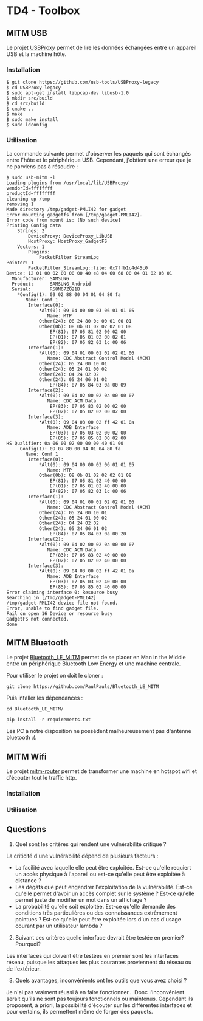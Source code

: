 # TD4 - Toolbox

## MITM USB

Le projet [USBProxy](https://github.com/usb-tools/USBProxy-legacy) permet de lire les données échangées entre un appareil USB et la machine hôte. 

### Installation

```console
$ git clone https://github.com/usb-tools/USBProxy-legacy
$ cd USBProxy-legacy
$ sudo apt-get install libpcap-dev libusb-1.0
$ mkdir src/build
$ cd src/build
$ cmake ..
$ make
$ sudo make install
$ sudo ldconfig
```

### Utilisation

La commande suivante permet d'observer les paquets qui sont échangés entre l'hôte et le périphérique USB. Cependant, j'obtient une erreur que je ne parviens pas à résoudre :
```console
$ sudo usb-mitm -l
Loading plugins from /usr/local/lib/USBProxy/
vendorId=ffffffff
productId=ffffffff
cleaning up /tmp
removing 1
Made directory /tmp/gadget-PMLI42 for gadget
Error mounting gadgetfs from [/tmp/gadget-PMLI42].
Error code from mount is: [No such device]
Printing Config data
	Strings: 2
		DeviceProxy: DeviceProxy_LibUSB
		HostProxy: HostProxy_GadgetFS
	Vectors: 1
		Plugins:
			PacketFilter_StreamLog
Pointer: 1
		PacketFilter_StreamLog::file: 0x7ffb1c4d45c0
Device: 12 01 00 02 00 00 00 40 e8 04 60 68 00 04 01 02 03 01
  Manufacturer: SAMSUNG
  Product:      SAMSUNG_Android
  Serial:       R58M67ZQ21B
	*Config(1): 09 02 88 00 04 01 04 80 fa
	   Name: Conf 1
		Interface(0):
			*Alt(0): 09 04 00 00 03 06 01 01 05
			   Name: MTP
			Other(24): 08 24 80 0c 00 01 00 01
			Other(0b): 08 0b 01 02 02 02 01 08
				EP(81): 07 05 81 02 00 02 00
				EP(01): 07 05 01 02 00 02 01
				EP(82): 07 05 82 03 1c 00 06
		Interface(1):
			*Alt(0): 09 04 01 00 01 02 02 01 06
			   Name: CDC Abstract Control Model (ACM)
			Other(24): 05 24 00 10 01
			Other(24): 05 24 01 00 02
			Other(24): 04 24 02 02
			Other(24): 05 24 06 01 02
				EP(84): 07 05 84 03 0a 00 09
		Interface(2):
			*Alt(0): 09 04 02 00 02 0a 00 00 07
			   Name: CDC ACM Data
				EP(83): 07 05 83 02 00 02 00
				EP(02): 07 05 02 02 00 02 00
		Interface(3):
			*Alt(0): 09 04 03 00 02 ff 42 01 0a
			   Name: ADB Interface
				EP(03): 07 05 03 02 00 02 00
				EP(85): 07 05 85 02 00 02 00
HS Qualifier: 0a 06 00 02 00 00 00 40 01 00
	 Config(1): 09 07 80 00 04 01 04 80 fa
	   Name: Conf 1
		Interface(0):
			*Alt(0): 09 04 00 00 03 06 01 01 05
			   Name: MTP
			Other(0b): 08 0b 01 02 02 02 01 08
				EP(81): 07 05 81 02 40 00 00
				EP(01): 07 05 01 02 40 00 00
				EP(82): 07 05 82 03 1c 00 06
		Interface(1):
			*Alt(0): 09 04 01 00 01 02 02 01 06
			   Name: CDC Abstract Control Model (ACM)
			Other(24): 05 24 00 10 01
			Other(24): 05 24 01 00 02
			Other(24): 04 24 02 02
			Other(24): 05 24 06 01 02
				EP(84): 07 05 84 03 0a 00 20
		Interface(2):
			*Alt(0): 09 04 02 00 02 0a 00 00 07
			   Name: CDC ACM Data
				EP(83): 07 05 83 02 40 00 00
				EP(02): 07 05 02 02 40 00 00
		Interface(3):
			*Alt(0): 09 04 03 00 02 ff 42 01 0a
			   Name: ADB Interface
				EP(03): 07 05 03 02 40 00 00
				EP(85): 07 05 85 02 40 00 00
Error claiming interface 0: Resource busy
searching in [/tmp/gadget-PMLI42]
/tmp/gadget-PMLI42 device file not found.
Error, unable to find gadget file.
Fail on open 16 Device or resource busy
GadgetFS not connected.
done
```

## MITM Bluetooth

Le projet [Bluetooth_LE_MITM](https://github.com/PaulPauls/Bluetooth_LE_MITM) permet de se placer en Man in the Middle entre un périphérique Bluetooth Low Energy et une machine centrale.

Pour utiliser le projet on doit le cloner :

`git clone https://github.com/PaulPauls/Bluetooth_LE_MITM`

Puis intaller les dépendances :

`cd Bluetooth_LE_MITM/`

`pip install -r requirements.txt`

Les PC à notre disposition ne possèdent malheureusement pas d'antenne bluetooth :(.

## MITM Wifi

Le projet [mitm-router](https://github.com/brannondorsey/mitm-router) permet de transformer une machine en hotspot wifi et d'écouter tout le traffic http. 

### Installation



### Utilisation



## Questions

1. Quel sont les critères qui rendent une vulnérabilité critique ?

La criticité d'une vulnérabilité dépend de plusieurs facteurs : 
- La facilité avec laquelle elle peut être exploitée.  Est-ce qu'elle requiert un accès physique à l'apareil ou est-ce qu'elle peut être exploitée à distance ?
- Les dégâts que peut engendrer l'exploitation de la vulnérabilité. Est-ce qu'elle permet d'avoir un accès complet sur le système ? Est-ce qu'elle permet juste de modifier un mot dans un affichage ?
- La probabilité qu'elle soit exploitée. Est-ce qu'elle demande des conditions très particulières ou des connaissances extrêmement pointues ? Est-ce qu'elle peut être exploitée lors d'un cas d'usage courant par un utilisateur lambda ?


2. Suivant ces critères quelle interface devrait être testée en premier? Pourquoi?

Les interfaces qui doivent être testées en premier sont les interfaces réseau, puisque les attaques les plus courantes proviennent du réseau ou de l'extérieur.

3. Quels avantages, inconvénients ont les outils que vous avez choisi ?

Je n'ai pas vraiment réussi à en faire fonctionner... Donc l'inconvénient serait qu'ils ne sont pas toujours fonctionnels ou maintenus. Cependant ils proposent, à priori, la possibilité d'écouter sur les différentes interfaces et pour certains, ils permettent même de forger des paquets.